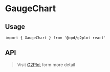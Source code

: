 # GaugeChart

## Usage

```tsx | pure
import { GaugeChart } from '@opd/g2plot-react'
```

## API

<API id="GaugeChart"></API>

> Visit [G2Plot](https://g2plot.antv.antgroup.com/api/plot-api) form more detail
